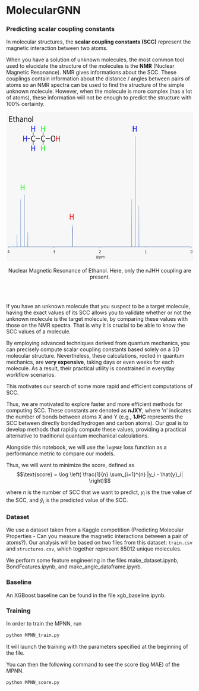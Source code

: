 # MolecularGNN

### Predicting scalar coupling constants

In molecular structures, the **scalar coupling constants (SCC)** represent the magnetic interaction between two atoms.

When you have a solution of unknown molecules, the most common tool used to elucidate the structure of the molecules is the **NMR** (Nuclear Magnetic Resonance). NMR gives informations about the SCC. These couplings contain information about the distance / angles between pairs of atoms so an NMR spectra can be used to find the structure of the simple unknown molecule. However, when the molecule is more complex (has a lot of atoms), these information will not be enough to predict the structure with 100% certainty.

<div style="text-align:center">
    <img src="images/NMR.jpeg" alt="NMR" style="width:600px;height:400px;">
    <p style="text-align: center;">Nuclear Magnetic Resonance of Ethanol. Here, only the nJHH coupling are present.</p>
</div>

<br/><br/> 

If you have an unknown molecule that you suspect to be a target molecule, having the exact values of its SCC allows you to validate whether or not the unknown molecule is the target molecule, by comparing these values with those on the NMR spectra. That is why it is crucial to be able to know the SCC values of a molecule.

By employing advanced techniques derived from quantum mechanics, you can precisely compute scalar coupling constants based solely on a 3D molecular structure. Nevertheless, these calculations, rooted in quantum mechanics, are **very expensive**, taking days or even weeks for each molecule. As a result, their practical utility is constrained in everyday workflow scenarios.

This motivates our search of some more rapid and efficient computations of SCC.

Thus, we are motivated to explore faster and more efficient methods for computing SCC. These constants are denoted as **nJXY**, where 'n' indicates the number of bonds between atoms X and Y (e.g., **1JHC** represents the SCC between directly bonded hydrogen and carbon atoms). Our goal is to develop methods that rapidly compute these values, providing a practical alternative to traditional quantum mechanical calculations.

Alongside this notebook, we will use the $\texttt{logMAE}$ loss function as a performance metric to compare our models.

Thus, we will want to minimize the score, defined as $$\text{score} = \log \left( \frac{1}{n} \sum_{i=1}^{n} |y_i - \hat{y}_i| \right)$$

where $n$ is the number of SCC that we want to predict, $y_i$ is the true value of the SCC, and $\hat{y}_i$ is the predicted value of the SCC.

### Dataset 

We use a dataset taken from a Kaggle competition (Predicting Molecular Properties - Can you measure the magnetic interactions between a pair of atoms?). Our analysis will be based on two files from this dataset: $\texttt{train.csv}$ and $\texttt{structures.csv}$, which together represent 85012 unique molecules.

We perform some feature engineering in the files make_dataset.ipynb, BondFeatures.ipynb, and make_angle_dataframe.ipynb.

### Baseline 

An XGBoost baseline can be found in the file  xgb_baseline.ipynb.

### Training 

In order to train the MPNN, run 

```bash
python MPNN_train.py
```

It will launch the training with the parameters specified at the beginning of the file.

You can then the following command to see the score (log MAE) of the MPNN.

```bash
python MPNN_score.py
```

